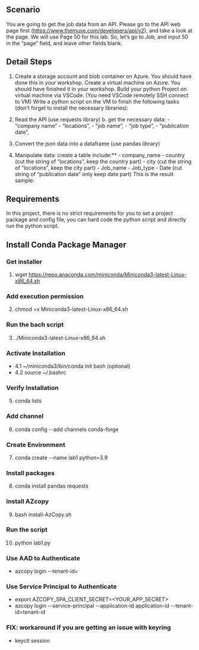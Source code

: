 ## Scenario

You are going to get the job data from an API. Please go to the API web page first (https://www.themuse.com/developers/api/v2), and take a look at the page. We will use Page 50 for this lab. So, let’s go to Job, and input 50 in the “page” field, and leave other fields blank. 

## Detail Steps

1. Create a storage account and blob container on Azure. You should have done this in your workshop.
Create a virtual machine on Azure. You should have finished it in your workshop.
Build your python Project on virtual machine via VSCode. (You need VSCode remotely SSH connect to VM)
Write a python script on the VM to finish the following tasks (don't forget to install the necessary libraries): 

2. Read the API (use requests library) b. get the necessary data: - “company name” - “locations”, - “job name”, - “job type”, - “publication date”, 

3. Convert the json data into a dataframe (use pandas library) 

4. Manipulate data: create a table include:** - company_name - country (cut the string of “locations”, keep the country part) - city (cut the string of “locations”, keep the city part) - Job_name - Job_type - Date (cut string of “publication date” only keep date part) This is the result sample:

## Requirements

In this project, there is no strict requirements for you to set a project package and config file, you can hard code the python script and directly run the python script.

## Install Conda Package Manager

### Get installer 
1. wget https://repo.anaconda.com/miniconda/Miniconda3-latest-Linux-x86_64.sh
### Add execution permission
2. chmod +x Miniconda3-latest-Linux-x86_64.sh
### Run the bach script
3. ./Miniconda3-latest-Linux-x86_64.sh
### Activate Installation
- 4.1 ~/miniconda3/bin/conda init bash (optional)
- 4.2 source ~/.bashrc 
### Verify Installation
5. conda lists
### Add channel
6. conda config --add channels conda-forge
### Create Environment
7. conda create --name lab1 python=3.9
### Install packages
8. conda install pandas requests
### install AZcopy
9. bash install-AzCopy.sh
### Run the script
10. python lab1.py


### Use AAD to Authenticate
 - azcopy login --tenant-id=<tenant-id>

### Use Service Principal to Authenticate
 - export AZCOPY_SPA_CLIENT_SECRET=<YOUR_APP_SECRET>
 - azcopy login --service-principal  --application-id application-id --tenant-id=tenant-id

### FIX: workaround if you are getting an issue with keyring
 - keyctl session
